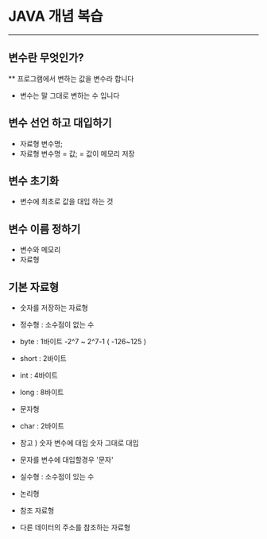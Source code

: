 # JAVA 개념 복습 

* * *

## 변수란 무엇인가?
**  프로그램에서 변하는 값을 변수라 합니다 
* 변수는 말 그대로 변하는 수 입니다 

## 변수 선언 하고 대입하기 
* 자료형 변수명;
* 자료형 변수명 = 값; = 값이 메모리 저장 

## 변수 초기화 
* 변수에 최초로 값을 대입 하는 것 

## 변수 이름 정하기 
* 변수와 메모리 
* 자료형
## 기본 자료형
* 숫자를 저장하는 자료형
* 정수형 : 소수점이 없는 수
* byte : 1바이트 -2^7 ~ 2^7-1 ( -126~125 ) 
* short : 2바이트 
* int : 4바이트 
* long : 8바이트 
 
 
* 문자형 
* char : 2바이트 
* 참고 ) 숫자 변수에 대입 숫자 그대로 대입 
* 문자를 변수에 대입할경우 '문자'
 
* 실수형 : 소수점이 있는 수
 
* 논리형 
 
* 참조 자료형 
* 다른 데이터의 주소를 참조하는 자료형 


